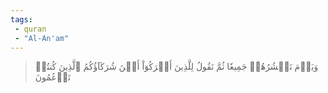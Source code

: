 ```yaml
---
tags: 
 - quran 
 - "Al-An'am"
---
```


> وَيَوۡمَ نَحۡشُرُهُمۡ جَمِيعٗا ثُمَّ نَقُولُ لِلَّذِينَ أَشۡرَكُوٓاْ أَيۡنَ شُرَكَآؤُكُمُ ٱلَّذِينَ كُنتُمۡ تَزۡعُمُونَ
